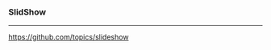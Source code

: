 ### SlidShow
---
https://github.com/topics/slideshow
```
```

```
```

```
```





















